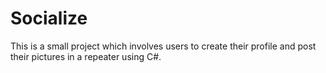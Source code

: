 # Socialize
This is a small project which involves users to create their profile and post their pictures in a repeater using C#.
